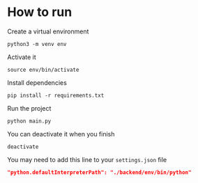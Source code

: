 # How to run

Create a virtual environment

```console
python3 -m venv env
```

Activate it

```console
source env/bin/activate
```

Install dependencies

```console
pip install -r requirements.txt
```

Run the project

```console
python main.py
```

You can deactivate it when you finish

```console
deactivate
```

You may need to add this line to your `settings.json` file

```json
"python.defaultInterpreterPath": "./backend/env/bin/python"
```
